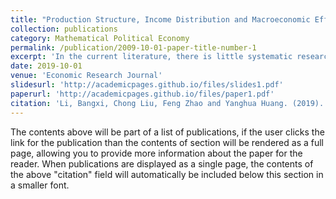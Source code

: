```yaml
---
title: "Production Structure, Income Distribution and Macroeconomic Efficiency: An Analytical Framework and Empirical Study of Marxist Political Economy (in Chinese)"
collection: publications
category: Mathematical Political Economy
permalink: /publication/2009-10-01-paper-title-number-1
excerpt: 'In the current literature, there is little systematic research on the relationship among adjustment of the income distribution, change in economic structure and improvement of macroeconomic efficiency. This paper expands Marx’s reproduction schema into the &quot;Marx–Sraffa&quot; three-department structure table comprising fixed capital, general means of production and means of consumption and employs China’s input–output table from 1987 to 2015 to portray the relationship between income distribution and macroeconomic efficiency under investment-driven growth. This paper calculates the wage–profit curve of China’s economy and evaluates the space of macroeconomic efficiency improvement in China based on the deviation between actual and potential income distribution structure. The results show that there is a downward trend of the profit rate, which meets Marx’s theoretical prediction, and the decline in the profit rate is mainly attributed to an increase in the organic composition of capital arising from the rapid growth of fixed capital investment under extended growth. The analysis of macroeconomic efficiency shows that the space for improving macroeconomic efficiency is extremely limited under traditional growth pattern and that China must transform its economic development pattern and foster new economic growth drivers.'
date: 2019-10-01
venue: 'Economic Research Journal'
slidesurl: 'http://academicpages.github.io/files/slides1.pdf'
paperurl: 'http://academicpages.github.io/files/paper1.pdf'
citation: 'Li, Bangxi, Chong Liu, Feng Zhao and Yanghua Huang. (2019). &quot;Production Structure, Income Distribution and Macroeconomic Efficiency: An Analytical Framework and Empirical Study of Marxist Political Economy (in Chinese).&quot; <i>Economic Research Journal<i>, 54 (3): 181-193.'
---
```


The contents above will be part of a list of publications, if the user clicks the link for the publication than the contents of section will be rendered as a full page, allowing you to provide more information about the paper for the reader. When publications are displayed as a single page, the contents of the above "citation" field will automatically be included below this section in a smaller font.
